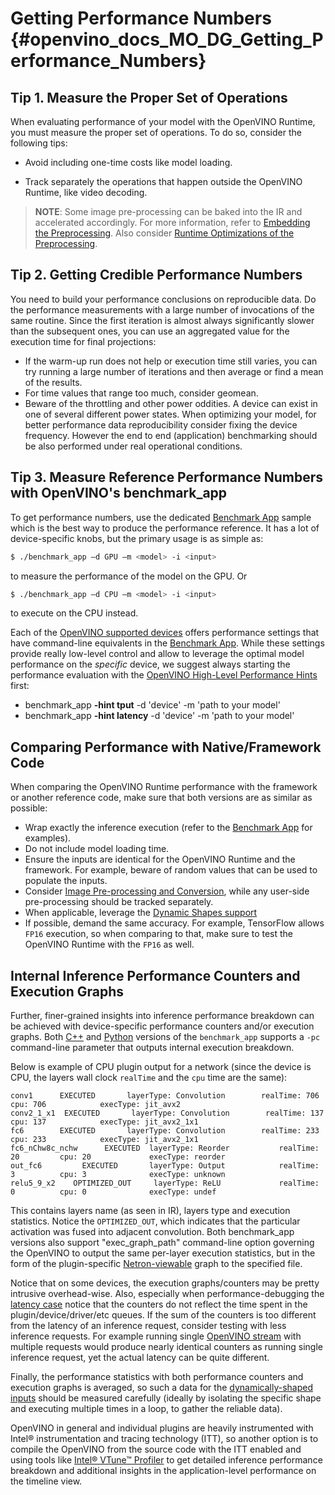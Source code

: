 # Getting Performance Numbers {#openvino_docs_MO_DG_Getting_Performance_Numbers}


## Tip 1. Measure the Proper Set of Operations 

When evaluating performance of your model with the OpenVINO Runtime, you must measure the proper set of operations. To do so, consider the following tips: 

- Avoid including one-time costs like model loading.

- Track separately the operations that happen outside the OpenVINO Runtime, like video decoding. 

> **NOTE**: Some image pre-processing can be baked into the IR and accelerated accordingly. For more information, refer to [Embedding the Preprocessing](Additional_Optimizations.md). Also consider [Runtime Optimizations of the Preprocessing](../../optimization_guide/dldt_deployment_optimization_common).

## Tip 2. Getting Credible Performance Numbers 

You need to build your performance conclusions on reproducible data. Do the performance measurements with a large number of invocations of the same routine. Since the first iteration is almost always significantly slower than the subsequent ones, you can use an aggregated value for the execution time for final projections:

-	If the warm-up run does not help or execution time still varies, you can try running a large number of iterations and then average or find a mean of the results.
-	For time values that range too much, consider geomean.
-   Beware of the throttling and other power oddities. A device can exist in one of several different power states. When optimizing your model, for better performance data reproducibility consider fixing the device frequency. However the end to end (application) benchmarking should be also performed under real operational conditions.

## Tip 3. Measure Reference Performance Numbers with OpenVINO's benchmark_app 

To get performance numbers, use the dedicated [Benchmark App](../../../samples/cpp/benchmark_app/README.md) sample which is the best way to produce the performance reference.
It has a lot of device-specific knobs, but the primary usage is as simple as: 
```bash
$ ./benchmark_app –d GPU –m <model> -i <input>
```
to measure the performance of the model on the GPU. 
Or
```bash
$ ./benchmark_app –d CPU –m <model> -i <input>
```
to execute on the CPU instead.

Each of the [OpenVINO supported devices](../../OV_Runtime_UG/supported_plugins/Supported_Devices.md) offers performance settings that have command-line equivalents in the [Benchmark App](../../../samples/cpp/benchmark_app/README.md).
While these settings provide really low-level control and allow to leverage the optimal model performance on the _specific_ device, we suggest always starting the performance evaluation with the [OpenVINO High-Level Performance Hints](../../OV_Runtime_UG/performance_hints.md) first:
 - benchmark_app **-hint tput** -d 'device' -m 'path to your model'
 - benchmark_app **-hint latency** -d 'device' -m 'path to your model'

## Comparing Performance with Native/Framework Code 

When comparing the OpenVINO Runtime performance with the framework or another reference code, make sure that both versions are as similar as possible:

-	Wrap exactly the inference execution (refer to the  [Benchmark App](../../../samples/cpp/benchmark_app/README.md) for examples).
-	Do not include model loading time.
-	Ensure the inputs are identical for the OpenVINO Runtime and the framework. For example, beware of random values that can be used to populate the inputs.
-	Consider [Image Pre-processing and Conversion](../../OV_Runtime_UG/preprocessing_overview.md), while any user-side pre-processing should be tracked separately.
-   When applicable, leverage the [Dynamic Shapes support](../../OV_Runtime_UG/ov_dynamic_shapes.md)
-	If possible, demand the same accuracy. For example, TensorFlow allows `FP16` execution, so when comparing to that, make sure to test the OpenVINO Runtime with the `FP16` as well.

## Internal Inference Performance Counters and Execution Graphs <a name="performance-counters"></a>
Further, finer-grained insights into inference performance breakdown can be achieved with device-specific performance counters and/or execution graphs.
Both [C++](../../../samples/cpp/benchmark_app/README.md) and [Python](../../../tools/benchmark_tool/README.md) versions of the `benchmark_app` supports a `-pc` command-line parameter that outputs internal execution breakdown.

Below is example of CPU plugin output for a network (since the device is CPU, the layers wall clock `realTime` and the `cpu` time are the same):

```
conv1      EXECUTED       layerType: Convolution        realTime: 706        cpu: 706            execType: jit_avx2
conv2_1_x1  EXECUTED       layerType: Convolution        realTime: 137        cpu: 137            execType: jit_avx2_1x1
fc6        EXECUTED       layerType: Convolution        realTime: 233        cpu: 233            execType: jit_avx2_1x1
fc6_nChw8c_nchw      EXECUTED  layerType: Reorder           realTime: 20         cpu: 20             execType: reorder
out_fc6         EXECUTED       layerType: Output            realTime: 3          cpu: 3              execType: unknown
relu5_9_x2    OPTIMIZED_OUT     layerType: ReLU             realTime: 0          cpu: 0              execType: undef
```
This contains layers name (as seen in IR), layers type and execution statistics. Notice the `OPTIMIZED_OUT`, which indicates that the particular activation was fused into adjacent convolution.
Both benchmark_app versions also support "exec_graph_path" command-line option governing the OpenVINO to output the same per-layer execution statistics, but in the form of the plugin-specific [Netron-viewable](https://netron.app/) graph to the specified file.

Notice that on some devices, the execution graphs/counters may be pretty intrusive overhead-wise. 
Also, especially when performance-debugging the [latency case](../../optimization_guide/dldt_deployment_optimization_latency.md) notice that  the counters do not reflect the time spent in the plugin/device/driver/etc queues. If the sum of the counters is too different from the latency of an inference request, consider testing with less inference requests. For example running single [OpenVINO stream](../../optimization_guide/dldt_deployment_optimization_tput.md) with multiple requests would produce nearly identical counters as running single inference request, yet the actual latency can be quite different.

Finally, the performance statistics with both performance counters and execution graphs is averaged, so such a data for the [dynamically-shaped inputs](../../OV_Runtime_UG/ov_dynamic_shapes.md) should be measured carefully (ideally by isolating the specific shape and executing multiple times in a loop, to gather the reliable data).

OpenVINO in general and individual plugins are heavily instrumented with Intel® instrumentation and tracing technology (ITT), so another option is to compile the OpenVINO from the source code with the ITT enabled and using tools like [Intel® VTune™ Profiler](https://software.intel.com/en-us/vtune) to get detailed inference performance breakdown and additional insights in the application-level performance on the timeline view.
